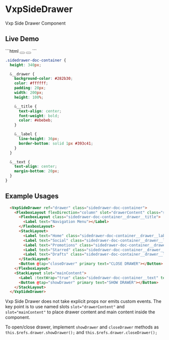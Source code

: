 # VxpSideDrawer

Vxp Side Drawer Component


## Live Demo

<DocExampleBox>
```html
<VxpSideDrawer ref="drawer" class="sidedrawer-doc-container">
  <FlexboxLayout flexDirection="column" slot="drawerContent" class="sidedrawer-doc-container__drawer">
    <FlexboxLayout class="sidedrawer-doc-container__drawer__title">
      <Label text="Navigation Menu"></Label>
    </FlexboxLayout>
    <StackLayout>
      <Label text="Home" class="sidedrawer-doc-container__drawer__label"></Label>
      <Label text="Social" class="sidedrawer-doc-container__drawer__label"></Label>
      <Label text="Promotions" class="sidedrawer-doc-container__drawer__label"></Label>
      <Label text="Starred" class="sidedrawer-doc-container__drawer__label"></Label>
      <Label text="Drafts" class="sidedrawer-doc-container__drawer__label"></Label>
    </StackLayout>
    <Button @tap="closeDrawer" primary text="CLOSE DRAWER"></Button>
  </FlexboxLayout>
  <StackLayout slot="mainContent">
    <Label :textWrap="true" class="sidedrawer-doc-container__text" text="Main Content Area" />
    <Button @tap="showDrawer" primary text="SHOW DRAWER"></Button>
  </StackLayout>
</VxpSideDrawer>
```

```scss
.sidedrawer-doc-container {
  height: 340px;

  &__drawer {
    background-color: #282b30;
    color: #ffffff;
    padding: 20px;
    width: 200px;
    height: 100%;

    &__title {
      text-align: center;
      font-weight: bold;
      color: #ebebeb;
    }

    &__label {
      line-height: 36px;
      border-bottom: solid 1px #393c41;
    }
  }

  &__text {
    text-align: center;
    margin-bottom: 20px;
  }
}
```

<VxpSideDrawerDoc />
</DocExampleBox>

## Example Usages

```html
  <VxpSideDrawer ref="drawer" class="sidedrawer-doc-container">
    <FlexboxLayout flexDirection="column" slot="drawerContent" class="sidedrawer-doc-container__drawer">
      <FlexboxLayout class="sidedrawer-doc-container__drawer__title">
        <Label text="Navigation Menu"></Label>
      </FlexboxLayout>
      <StackLayout>
        <Label text="Home" class="sidedrawer-doc-container__drawer__label"></Label>
        <Label text="Social" class="sidedrawer-doc-container__drawer__label"></Label>
        <Label text="Promotions" class="sidedrawer-doc-container__drawer__label"></Label>
        <Label text="Starred" class="sidedrawer-doc-container__drawer__label"></Label>
        <Label text="Drafts" class="sidedrawer-doc-container__drawer__label"></Label>
      </StackLayout>
      <Button @tap="closeDrawer" primary text="CLOSE DRAWER"></Button>
    </FlexboxLayout>
    <StackLayout slot="mainContent">
      <Label :textWrap="true" class="sidedrawer-doc-container__text" text="Main Content Area" />
      <Button @tap="showDrawer" primary text="SHOW DRAWER"></Button>
    </StackLayout>
  </VxpSideDrawer>
```

Vxp Side Drawer does not take explicit props nor emits custom events. The key point is to use named slots `slot="drawerContent"` and `slot="mainContent"` to place drawer content and main content inside the component.

To open/close drawer, implement `showDrawer` and `closeDrawer` methods as `this.$refs.drawer.showDrawer();` and `this.$refs.drawer.closeDrawer();`